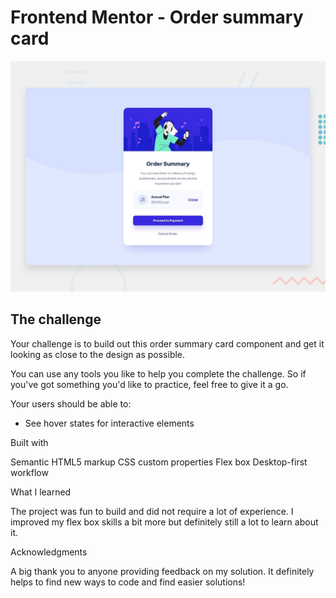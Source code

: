 # Frontend Mentor - Order summary card

![Design preview for the Order summary card coding challenge](./design/desktop-preview.jpg)
## The challenge

Your challenge is to build out this order summary card component and get it looking as close to the design as possible.

You can use any tools you like to help you complete the challenge. So if you've got something you'd like to practice, feel free to give it a go.

Your users should be able to:

- See hover states for interactive elements


Built with

Semantic HTML5 markup
CSS custom properties
Flex box
Desktop-first workflow

What I learned

The project was fun to build and did not require a lot of experience. I improved my flex box skills a bit more but definitely still a lot to learn about it. 

Acknowledgments

A big thank you to anyone providing feedback on my solution. It definitely helps to find new ways to code and find easier solutions!